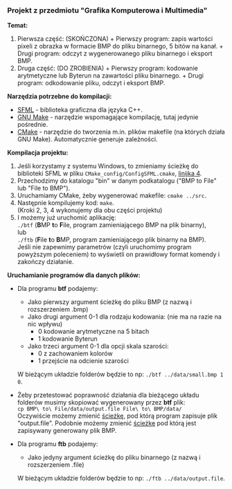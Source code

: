 ### Projekt z przedmiotu "Grafika Komputerowa i Multimedia"

**Temat:**
  1. Pierwsza część: (SKOŃCZONA)
    + Pierwszy program: zapis wartości pixeli z obrazka w formacie BMP do pliku binarnego, 5 bitów na kanał.
    + Drugi program: odczyt z wygenerowanego pliku binarnego i eksport BMP.
  2. Druga część: (DO ZROBIENIA)
    + Pierwszy program: kodowanie arytmetyczne lub Byterun na zawartości pliku binarnego.
    + Drugi program: odkodowanie pliku, odczyt i eksport BMP.

**Narzędzia potrzebne do kompilacji:**
+ [SFML](http://www.sfml-dev.org/index.php) - biblioteka graficzna dla języka C++.
+ [GNU Make](https://www.gnu.org/software/make/) - narzędzie wspomagające kompilację, tutaj jedynie pośrednie.
+ [CMake](https://cmake.org/) - narzędzie do tworzenia m.in. plików makefile (na których działa GNU Make). Automatycznie generuje zależności.

**Kompilacja projektu:**
  1. Jeśli korzystamy z systemu Windows, to zmieniamy ścieżkę do biblioteki SFML w pliku `CMake_config/ConfigSFML.cmake`, [linijka 4](https://github.com/Dayve/GKiM-Projekt/blob/master/CMake_config/ConfigSFML.cmake#L4).
  2. Przechodzimy do katalogu "bin" w danym podkatalogu ("BMP to File" lub "File to BMP").
  3. Uruchamiamy CMake, żeby wygenerować makefile: `cmake ../src`.
  4. Następnie kompilujemy kod: `make`. <br/>
  (Kroki 2, 3, 4 wykonujemy dla obu części projektu)
  5. I możemy już uruchomić aplikację: <br/>
  `./btf` (**B**MP **t**o **F**ile, program zamieniającego BMP na plik binarny), <br/>
  lub <br/>
  `./ftb` (**F**ile **t**o **B**MP, program zamieniającego plik binarny na BMP). <br/>
  Jeśli nie zapewnimy parametrów (czyli uruchomimy program powyższym poleceniem) to wyświetli on prawidłowy format komendy i zakończy działanie.

**Uruchamianie programów dla danych plików:**
+ Dla programu **btf** podajemy:
  - Jako pierwszy argument ścieżkę do pliku BMP (z nazwą i rozszerzeniem .bmp)
  - Jako drugi argument 0-1 dla rodzaju kodowania: (nie ma na razie na nic wpływu)
    + 0 kodowanie arytmetyczne na 5 bitach
    + 1 kodowanie Byterun
  - Jako trzeci argument 0-1 dla opcji skala szarości:
    + 0 z zachowaniem kolorów
    + 1 przejście na odcienie szarości

  W bieżącym układzie folderów będzie to np: `./btf ../data/small.bmp 1 0`. 
  
+ Żeby przetestować poprawność działania dla bieżącego układu folderów musimy skopiować wygenerowany przez **btf** plik: <br/>`cp BMP\ to\ File/data/output.file File\ to\ BMP/data/`<br/>
Oczywiście możemy zmienić [ścieżkę](https://github.com/Dayve/GKiM-Projekt/blob/master/SharedCode/BinaryFile/BinaryFile.cpp#L74), pod którą program zapisuje plik "output.file". Podobnie możemy zmienić [ścieżkę](https://github.com/Dayve/GKiM-Projekt/blob/master/File%20to%20BMP/src/FileWrapper/FileWrapper.cpp#L22) pod którą jest zapisywany generowany plik BMP.

+ Dla programu **ftb** podajemy:
  - Jako jedyny argument ścieżkę do pliku binarnego (z nazwą i rozszerzeniem .file)

  W bieżącym układzie folderów będzie to np: `./ftb ../data/output.file`.






